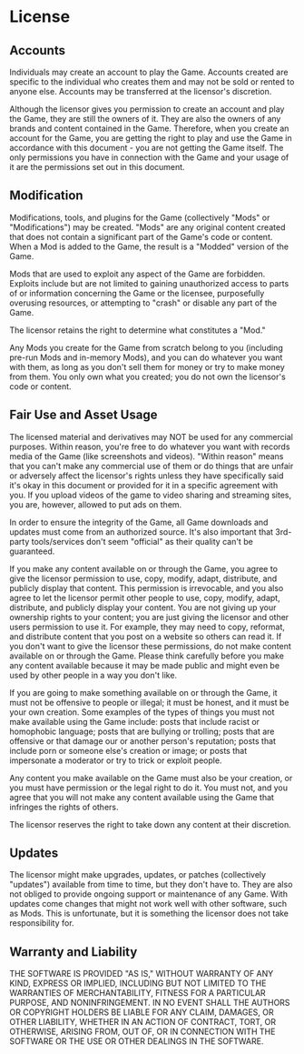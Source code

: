 # License

## Accounts

Individuals may create an account to play the Game. Accounts created are specific to the individual who creates them and may not be sold or rented to anyone else. Accounts may be transferred at the licensor's discretion.

Although the licensor gives you permission to create an account and play the Game, they are still the owners of it. They are also the owners of any brands and content contained in the Game. Therefore, when you create an account for the Game, you are getting the right to play and use the Game in accordance with this document - you are not getting the Game itself. The only permissions you have in connection with the Game and your usage of it are the permissions set out in this document.

## Modification

Modifications, tools, and plugins for the Game (collectively "Mods" or "Modifications") may be created. "Mods" are any original content created that does not contain a significant part of the Game's code or content. When a Mod is added to the Game, the result is a "Modded" version of the Game.

Mods that are used to exploit any aspect of the Game are forbidden. Exploits include but are not limited to gaining unauthorized access to parts of or information concerning the Game or the licensee, purposefully overusing resources, or attempting to "crash" or disable any part of the Game.

The licensor retains the right to determine what constitutes a "Mod."

Any Mods you create for the Game from scratch belong to you (including pre-run Mods and in-memory Mods), and you can do whatever you want with them, as long as you don't sell them for money or try to make money from them. You only own what you created; you do not own the licensor's code or content.

## Fair Use and Asset Usage

The licensed material and derivatives may NOT be used for any commercial purposes. Within reason, you're free to do whatever you want with records media of the Game (like screenshots and videos). "Within reason" means that you can't make any commercial use of them or do things that are unfair or adversely affect the licensor's rights unless they have specifically said it's okay in this document or provided for it in a specific agreement with you. If you upload videos of the game to video sharing and streaming sites, you are, however, allowed to put ads on them.

In order to ensure the integrity of the Game, all Game downloads and updates must come from an authorized source. It's also important that 3rd-party tools/services don't seem "official" as their quality can't be guaranteed.

If you make any content available on or through the Game, you agree to give the licensor permission to use, copy, modify, adapt, distribute, and publicly display that content. This permission is irrevocable, and you also agree to let the licensor permit other people to use, copy, modify, adapt, distribute, and publicly display your content. You are not giving up your ownership rights to your content; you are just giving the licensor and other users permission to use it. For example, they may need to copy, reformat, and distribute content that you post on a website so others can read it. If you don't want to give the licensor these permissions, do not make content available on or through the Game. Please think carefully before you make any content available because it may be made public and might even be used by other people in a way you don't like.

If you are going to make something available on or through the Game, it must not be offensive to people or illegal; it must be honest, and it must be your own creation. Some examples of the types of things you must not make available using the Game include: posts that include racist or homophobic language; posts that are bullying or trolling; posts that are offensive or that damage our or another person's reputation; posts that include porn or someone else's creation or image; or posts that impersonate a moderator or try to trick or exploit people.

Any content you make available on the Game must also be your creation, or you must have permission or the legal right to do it. You must not, and you agree that you will not make any content available using the Game that infringes the rights of others.

The licensor reserves the right to take down any content at their discretion.

## Updates

The licensor might make upgrades, updates, or patches (collectively "updates") available from time to time, but they don't have to. They are also not obliged to provide ongoing support or maintenance of any Game. With updates come changes that might not work well with other software, such as Mods. This is unfortunate, but it is something the licensor does not take responsibility for.

## Warranty and Liability

THE SOFTWARE IS PROVIDED "AS IS," WITHOUT WARRANTY OF ANY KIND, EXPRESS OR IMPLIED, INCLUDING BUT NOT LIMITED TO THE WARRANTIES OF MERCHANTABILITY, FITNESS FOR A PARTICULAR PURPOSE, AND NONINFRINGEMENT. IN NO EVENT SHALL THE AUTHORS OR COPYRIGHT HOLDERS BE LIABLE FOR ANY CLAIM, DAMAGES, OR OTHER LIABILITY, WHETHER IN AN ACTION OF CONTRACT, TORT, OR OTHERWISE, ARISING FROM, OUT OF, OR IN CONNECTION WITH THE SOFTWARE OR THE USE OR OTHER DEALINGS IN THE SOFTWARE.
